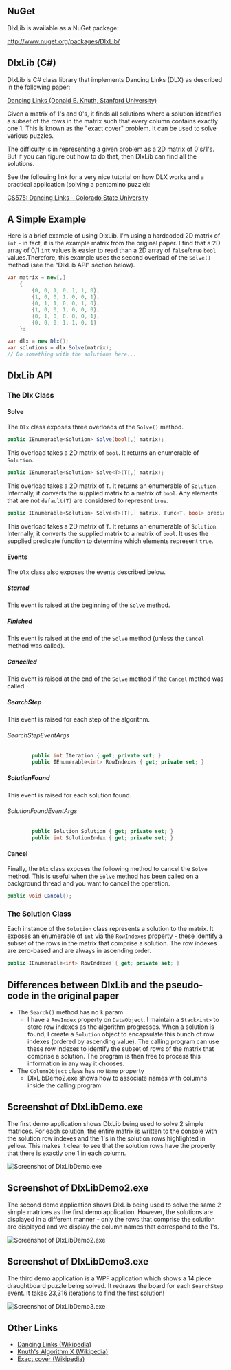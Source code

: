 
## NuGet

DlxLib is available as a NuGet package:

http://www.nuget.org/packages/DlxLib/

## DlxLib (C#)

DlxLib is C# class library that implements Dancing Links (DLX) as described in the following paper: 

[Dancing Links (Donald E. Knuth, Stanford University)](http://arxiv.org/pdf/cs/0011047v1.pdf "Dancing Links (Donald E. Knuth, Stanford University)")

Given a matrix of 1's and 0's, it finds all solutions where a solution identifies a subset of the rows in the matrix such that every column contains exactly one 1. This is known as the "exact cover" problem. It can be used to solve various puzzles.

The difficulty is in representing a given problem as a 2D matrix of 0's/1's. But if you can figure out how to do that, then DlxLib can find all the solutions.

See the following link for a very nice tutorial on how DLX works and a practical application (solving a pentomino puzzle):

[CS575: Dancing Links - Colorado State University](http://www.cs.colostate.edu/~cs420dl/slides/DLX.ppt "CS575: Dancing Links - Colorado State University")

## A Simple Example

Here is a brief example of using DlxLib. I'm using a hardcoded 2D matrix of <code>int</code> - in fact, it is the example matrix from the original paper. I find that a 2D array of 0/1 <code>int</code> values is easier to read than a 2D array of <code>false</code>/<code>true</code> <code>bool</code> values.Therefore, this example uses the second overload of the <code>Solve()</code> method (see the "DlxLib API" section below).

```C#
var matrix = new[,]
    {
        {0, 0, 1, 0, 1, 1, 0},
        {1, 0, 0, 1, 0, 0, 1},
        {0, 1, 1, 0, 0, 1, 0},
        {1, 0, 0, 1, 0, 0, 0},
        {0, 1, 0, 0, 0, 0, 1},
        {0, 0, 0, 1, 1, 0, 1}
    };

var dlx = new Dlx();
var solutions = dlx.Solve(matrix);
// Do something with the solutions here...
```

## DlxLib API

### The Dlx Class

#### Solve

The <code>Dlx</code> class exposes three overloads of the <code>Solve()</code> method.

```C#
public IEnumerable<Solution> Solve(bool[,] matrix);
```

This overload takes a 2D matrix of <code>bool</code>. It returns an enumerable of <code>Solution</code>.

```C#
public IEnumerable<Solution> Solve<T>(T[,] matrix);
```

This overload takes a 2D matrix of <code>T</code>. It returns an enumerable of <code>Solution</code>. Internally, it converts the supplied matrix to a matrix of <code>bool</code>. Any elements that are not <code>default(T)</code> are considered to represent <code>true</code>.

```C#
public IEnumerable<Solution> Solve<T>(T[,] matrix, Func<T, bool> predicate);
```

This overload takes a 2D matrix of <code>T</code>. It returns an enumerable of <code>Solution</code>. Internally, it converts the supplied matrix to a matrix of <code>bool</code>. It uses the supplied predicate function to determine which elements represent <code>true</code>.

#### Events

The <code>Dlx</code> class also exposes the events described below.

##### Started

This event is raised at the beginning of the <code>Solve</code> method.

##### Finished

This event is raised at the end of the <code>Solve</code> method (unless the <code>Cancel</code> method was called).

##### Cancelled

This event is raised at the end of the <code>Solve</code> method if the <code>Cancel</code> method was called.

##### SearchStep

This event is raised for each step of the algorithm.

###### SearchStepEventArgs

```C#
        public int Iteration { get; private set; }
        public IEnumerable<int> RowIndexes { get; private set; }
```

##### SolutionFound

This event is raised for each solution found.

###### SolutionFoundEventArgs

```C#
        public Solution Solution { get; private set; }
        public int SolutionIndex { get; private set; }
```

#### Cancel

Finally, the <code>Dlx</code> class exposes the following method to cancel the <code>Solve</code> method. This is useful when the <code>Solve</code> method has been called on a background thread and you want to cancel the operation.

```C#
public void Cancel();
```

### The Solution Class

Each instance of the <code>Solution</code> class represents a solution to the matrix. It exposes an enumerable of <code>int</code> via the <code>RowIndexes</code> property - these identify a subset of the rows in the matrix that comprise a solution. The row indexes are zero-based and are always in ascending order.

```C#
public IEnumerable<int> RowIndexes { get; private set; }
```

## Differences between DlxLib and the pseudo-code in the original paper

* The <code>Search()</code> method has no <code>k</code> param
    * I have a <code>RowIndex</code> property on <code>DataObject</code>. I maintain a <code>Stack&lt;int&gt;</code> to store row indexes as the algorithm progresses. When a solution is found, I create a <code>Solution</code> object to encapsulate this bunch of row indexes (ordered by ascending value). The calling program can use these row indexes to identify the subset of rows of the matrix that comprise a solution. The program is then free to process this information in any way it chooses.
* The <code>ColumnObject</code> class has no <code>Name</code> property
    * DlxLibDemo2.exe shows how to associate names with columns inside the calling program

## Screenshot of DlxLibDemo.exe

The first demo application shows DlxLib being used to solve 2 simple matrices. For each solution, the entire matrix is written to the console with the solution row indexes and the 1's in the solution rows highlighted in yellow. This makes it clear to see that the solution rows have the property that there is exactly one 1 in each column.

![Screenshot of DlxLibDemo.exe](https://raw.github.com/taylorjg/DlxLib/master/Images/DlxLibDemo_screenshot.png)

## Screenshot of DlxLibDemo2.exe

The second demo application shows DlxLib being used to solve the same 2 simple matrices as the first demo application. However, the solutions are displayed in a different manner - only the rows that comprise the solution are displayed and we display the column names that correspond to the 1's.

![Screenshot of DlxLibDemo2.exe](https://raw.github.com/taylorjg/DlxLib/master/Images/DlxLibDemo2_screenshot.png)

## Screenshot of DlxLibDemo3.exe

The third demo application is a WPF application which shows a 14 piece draughtboard puzzle being solved. It redraws the board for each <code>SearchStep</code> event. It takes 23,316 iterations to find the first solution!

![Screenshot of DlxLibDemo3.exe](https://raw.github.com/taylorjg/DlxLib/master/Images/DlxLibDemo3_screenshot.png)

## Other Links

* [Dancing Links (Wikipedia)](http://en.wikipedia.org/wiki/Dancing_Links "Dancing Links (Wikipedia)")
* [Knuth's Algorithm X (Wikipedia)](http://en.wikipedia.org/wiki/Algorithm_X "Knuth's Algorithm X (Wikipedia)")
* [Exact cover (Wikipedia)](http://en.wikipedia.org/wiki/Exact_cover "Exact cover (Wikipedia)")
